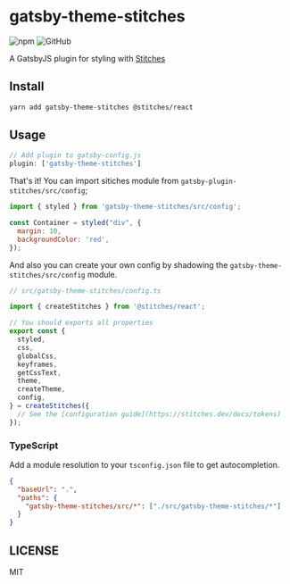# gatsby-theme-stitches

![npm](https://img.shields.io/npm/v/gatsby-theme-stitches)
![GitHub](https://img.shields.io/github/license/cometkim/gatsby-theme-stitches)

A GatsbyJS plugin for styling with [Stitches](https://stitches.dev/)

## Install

```bash
yarn add gatsby-theme-stitches @stitches/react
```

## Usage

```js
// Add plugin to gatsby-config.js
plugin: ['gatsby-theme-stitches']
```

That's it! You can import sitiches module from `gatsby-plugin-stitches/src/config`;

```js
import { styled } from 'gatsby-theme-stitches/src/config';

const Container = styled("div", {
  margin: 10,
  backgroundColor: 'red',
});
```

And also you can create your own config by shadowing the `gatsby-theme-stitches/src/config` module.

```js
// src/gatsby-theme-stitches/config.ts

import { createStitches } from '@stitches/react';

// You should exports all properties
export const {
  styled,
  css,
  globalCss,
  keyframes,
  getCssText,
  theme,
  createTheme,
  config,
} = createStitches({
  // See the [configuration guide](https://stitches.dev/docs/tokens)
});
```

### TypeScript

Add a module resolution to your `tsconfig.json` file to get autocompletion.

```json
{
  "baseUrl": ".",
  "paths": {
    "gatsby-theme-stitches/src/*": ["./src/gatsby-theme-stitches/*"]
  }
}
```

## LICENSE

MIT
